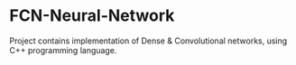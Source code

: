 # FCN-Neural-Network
Project contains implementation of Dense & Convolutional networks, using C++ programming language.
